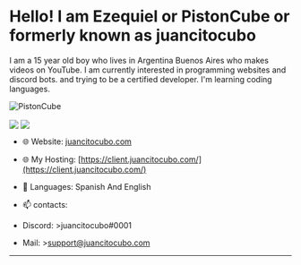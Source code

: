 <h1>Hello! I am Ezequiel or PistonCube or formerly known as juancitocubo</h1>
I am a 15 year old boy who lives in Argentina Buenos Aires who makes videos on YouTube. I am currently interested in programming websites and discord bots. and trying to be a certified developer. I'm learning coding languages.
<div> </div>
							</div>
						</p>
						<img src="https://komarev.com/ghpvc/?username=PistonCube" alt="PistonCube" />
						<img"
							src="https://github-readme-stats.vercel.app/api/top-langs/?username=PistonCube&layout=compact&theme=dark">
							</p>
							<img align="center"
								src="https://github-readme-stats.vercel.app/api?username=PistonCube&show_icons=true&text_color=5baddf&icon_color=FFF&theme=tokyonight">
							<img align="center"
								src="https://github-readme-stats.vercel.app/api/top-langs/?username=PistonCube&layout=compact&text_color=5baddf&icon_color=FFF&theme=tokyonight">
					</div>
					
					
					
- 🌐 Website: [juancitocubo.com](https://juancitocubo.com/)
- 🌐 My Hosting: [https://client.juancitocubo.com/](https://client.juancitocubo.com/)
  
- 💬 Languages: Spanish And English
  
- 📫 contacts:
- Discord:  >juancitocubo#0001
- Mail: >support@juancitocubo.com  
-------------------------------------------------


